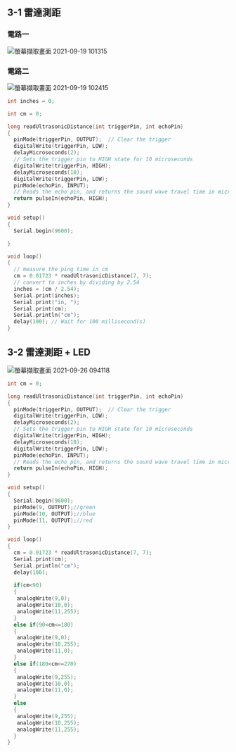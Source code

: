 ## 3-1 雷達測距
### 電路一
![螢幕擷取畫面 2021-09-19 101315](https://user-images.githubusercontent.com/89327055/133913220-b8f8e426-26d7-4012-a9a8-41e267563361.png)
### 電路二
![螢幕擷取畫面 2021-09-19 102415](https://user-images.githubusercontent.com/89327055/133913374-6da302da-93e3-4a87-a2a8-859933679707.png)

````C
int inches = 0;

int cm = 0;

long readUltrasonicDistance(int triggerPin, int echoPin)
{
  pinMode(triggerPin, OUTPUT);  // Clear the trigger
  digitalWrite(triggerPin, LOW);
  delayMicroseconds(2);
  // Sets the trigger pin to HIGH state for 10 microseconds
  digitalWrite(triggerPin, HIGH);
  delayMicroseconds(10);
  digitalWrite(triggerPin, LOW);
  pinMode(echoPin, INPUT);
  // Reads the echo pin, and returns the sound wave travel time in microseconds
  return pulseIn(echoPin, HIGH);
}

void setup()
{
  Serial.begin(9600);

}

void loop()
{
  // measure the ping time in cm
  cm = 0.01723 * readUltrasonicDistance(7, 7);
  // convert to inches by dividing by 2.54
  inches = (cm / 2.54);
  Serial.print(inches);
  Serial.print("in, ");
  Serial.print(cm);
  Serial.println("cm");
  delay(100); // Wait for 100 millisecond(s)
}
````

## 3-2 雷達測距 + LED
![螢幕擷取畫面 2021-09-26 094118](https://user-images.githubusercontent.com/89327055/134790408-ecde468d-1627-4082-8d4e-065c6f511926.png)
````C
int cm = 0;

long readUltrasonicDistance(int triggerPin, int echoPin)
{
  pinMode(triggerPin, OUTPUT);  // Clear the trigger
  digitalWrite(triggerPin, LOW);
  delayMicroseconds(2);
  // Sets the trigger pin to HIGH state for 10 microseconds
  digitalWrite(triggerPin, HIGH);
  delayMicroseconds(10);
  digitalWrite(triggerPin, LOW);
  pinMode(echoPin, INPUT);
  // Reads the echo pin, and returns the sound wave travel time in microseconds
  return pulseIn(echoPin, HIGH);
}

void setup()
{
  Serial.begin(9600);
  pinMode(9, OUTPUT);//green
  pinMode(10, OUTPUT);//blue
  pinMode(11, OUTPUT);//red
}

void loop()
{
  cm = 0.01723 * readUltrasonicDistance(7, 7);
  Serial.print(cm);
  Serial.println("cm");
  delay(100);
  
  if(cm<90)
  {
   analogWrite(9,0);
   analogWrite(10,0);
   analogWrite(11,255);
  }
  else if(90<cm<=180)
  {
   analogWrite(9,0);
   analogWrite(10,255);
   analogWrite(11,0);
  }
  else if(180<cm<=270)
  {
   analogWrite(9,255);
   analogWrite(10,0);
   analogWrite(11,0);
  }
  else
  {
   analogWrite(9,255);
   analogWrite(10,255);
   analogWrite(11,255);
  }
}
````
